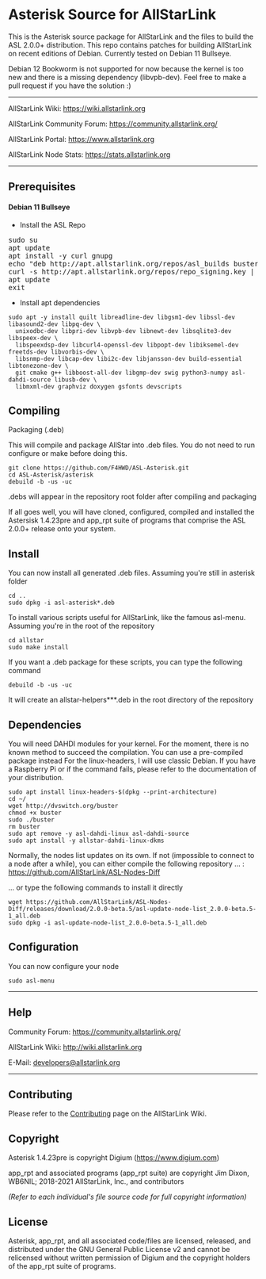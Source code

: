 # Asterisk Source for AllStarLink

This is the Asterisk source package for AllStarLink and the files to build the ASL 2.0.0+ distribution. This repo contains patches
for building AllStarLink on recent editions of Debian. Currently tested on Debian 11 Bullseye.

Debian 12 Bookworm is not supported for now because the kernel is too new and there is a missing dependency (libvpb-dev). Feel free to make a pull request if you have the solution :)

---------------------------------------------------------------------------------------------------------------------------------

AllStarLink Wiki: https://wiki.allstarlink.org

AllStarLink Community Forum: https://community.allstarlink.org/

AllStarLink Portal:  https://www.allstarlink.org

AllStarLink Node Stats:  https://stats.allstarlink.org

---------------------------------------------------------------------------------------------------------------------------------

## Prerequisites

#### Debian 11 Bullseye

* Install the ASL Repo

<pre>
sudo su
apt update
apt install -y curl gnupg
echo "deb http://apt.allstarlink.org/repos/asl_builds buster main" > /etc/apt/sources.list.d/allstar.list
curl -s http://apt.allstarlink.org/repos/repo_signing.key | apt-key add -
apt update
exit</pre>
</pre>

* Install apt dependencies
```
sudo apt -y install quilt libreadline-dev libgsm1-dev libssl-dev libasound2-dev libpq-dev \
  unixodbc-dev libpri-dev libvpb-dev libnewt-dev libsqlite3-dev libspeex-dev \
  libspeexdsp-dev libcurl4-openssl-dev libpopt-dev libiksemel-dev freetds-dev libvorbis-dev \
  libsnmp-dev libcap-dev libi2c-dev libjansson-dev build-essential libtonezone-dev \
  git cmake g++ libboost-all-dev libgmp-dev swig python3-numpy asl-dahdi-source libusb-dev \
  libmxml-dev graphviz doxygen gsfonts devscripts
```

## Compiling
Packaging (.deb)

This will compile and package AllStar into .deb files. You do not need to run configure or make before doing this.

```
git clone https://github.com/F4HWD/ASL-Asterisk.git
cd ASL-Asterisk/asterisk
debuild -b -us -uc
```

.debs will appear in the repository root folder after compiling and packaging

If all goes well, you will have cloned, configured, compiled and installed the Astersisk 1.4.23pre and app_rpt suite of programs that comprise the ASL 2.0.0+ release onto your system.

## Install
You can now install all generated .deb files. Assuming you're still in asterisk folder

```
cd ..
sudo dpkg -i asl-asterisk*.deb
```

To install various scripts useful for AllStarLink, like the famous asl-menu. Assuming you're in the root of the repository

```
cd allstar
sudo make install
```

If you want a .deb package for these scripts, you can type the following command

```
debuild -b -us -uc
```

It will create an allstar-helpers***.deb in the root directory of the repository


## Dependencies
You will need DAHDI modules for your kernel. For the moment, there is no known method to succeed the compilation. You can use a pre-compiled package instead
For the linux-headers, I will use classic Debian. If you have a Raspberry Pi or if the command fails, please refer to the documentation of your distribution.

``` 
sudo apt install linux-headers-$(dpkg --print-architecture)
cd ~/
wget http://dvswitch.org/buster
chmod +x buster
sudo ./buster
rm buster
sudo apt remove -y asl-dahdi-linux asl-dahdi-source
sudo apt install -y allstar-dahdi-linux-dkms
```

Normally, the nodes list updates on its own. If not (impossible to connect to a node after a while), you can either compile the following repository ... : https://github.com/AllStarLink/ASL-Nodes-Diff

... or type the following commands to install it directly

```
wget https://github.com/AllStarLink/ASL-Nodes-Diff/releases/download/2.0.0-beta.5/asl-update-node-list_2.0.0-beta.5-1_all.deb
sudo dpkg -i asl-update-node-list_2.0.0-beta.5-1_all.deb
```

## Configuration
You can now configure your node

```
sudo asl-menu
```



---------------------------------------------------------------------------------------------------------------------------------

## Help

Community Forum: https://community.allstarlink.org/

AllStarLink Wiki: http://wiki.allstarlink.org

E-Mail: developers@allstarlink.org

---------------------------------------------------------------------------------------------------------------------------------

## Contributing

Please refer to the [Contributing](https://wiki.allstarlink.org/wiki/Contributing) page on the AllStarLink Wiki.

## Copyright

Asterisk 1.4.23pre is copyright Digium (https://www.digium.com)

app_rpt and associated programs (app_rpt suite) are copyright Jim Dixon, WB6NIL; 2018-2021 AllStarLink, Inc., and contributors

_(Refer to each individual's file source code for full copyright information)_

## License

Asterisk, app_rpt, and all associated code/files are licensed, released, and distributed under the GNU General Public License v2 and cannot be relicensed without written permission of Digium and the copyright holders of the app_rpt suite of programs.

